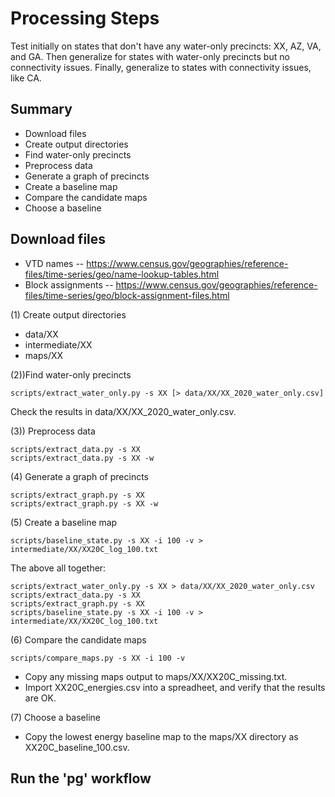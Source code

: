 # Processing Steps

Test initially on states that don't have any water-only precincts: XX, AZ, VA, and GA.
Then generalize for states with water-only precincts but no connectivity issues.
Finally, generalize to states with connectivity issues, like CA.

## Summary

- Download files
- Create output directories
- Find water-only precincts
- Preprocess data
- Generate a graph of precincts
- Create a baseline map
- Compare the candidate maps
- Choose a baseline

## Download files

- VTD names -- https://www.census.gov/geographies/reference-files/time-series/geo/name-lookup-tables.html
- Block assignments -- https://www.census.gov/geographies/reference-files/time-series/geo/block-assignment-files.html

(1) Create output directories

- data/XX
- intermediate/XX
- maps/XX

(2))Find water-only precincts

```
scripts/extract_water_only.py -s XX [> data/XX/XX_2020_water_only.csv]
```

Check the results in data/XX/XX_2020_water_only.csv.

(3)) Preprocess data

```
scripts/extract_data.py -s XX
scripts/extract_data.py -s XX -w
```

(4) Generate a graph of precincts

```
scripts/extract_graph.py -s XX
scripts/extract_graph.py -s XX -w
```

(5) Create a baseline map

```
scripts/baseline_state.py -s XX -i 100 -v > intermediate/XX/XX20C_log_100.txt
```

The above all together:

```
scripts/extract_water_only.py -s XX > data/XX/XX_2020_water_only.csv
scripts/extract_data.py -s XX
scripts/extract_graph.py -s XX
scripts/baseline_state.py -s XX -i 100 -v > intermediate/XX/XX20C_log_100.txt
```

(6) Compare the candidate maps

```
scripts/compare_maps.py -s XX -i 100 -v
```

- Copy any missing maps output to maps/XX/XX20C_missing.txt.
- Import XX20C_energies.csv into a spreadheet, and verify that the results are OK.

(7) Choose a baseline

- Copy the lowest energy baseline map to the maps/XX directory as XX20C_baseline_100.csv.

## Run the 'pg' workflow